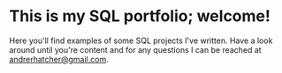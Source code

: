 # This is my SQL portfolio; welcome!

Here you'll find examples of some SQL projects I've written. Have a look around until you're content and for any questions I can be reached at andrerhatcher@gmail.com. 
